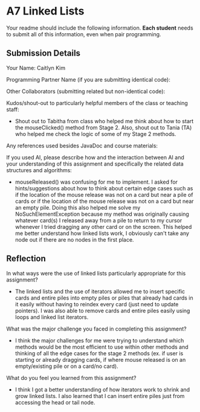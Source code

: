 # A7 Linked Lists

Your readme should include the following information. **Each student** needs to submit all of this information, even when pair programming. 

## Submission Details

Your Name: Caitlyn Kim


Programming Partner Name (if you are submitting identical code):


Other Collaborators (submitting related but non-identical code):


Kudos/shout-out to particularly helpful members of the class or teaching staff:
- Shout out to Tabitha from class who helped me think about how to start the mouseClicked() method from Stage 2. Also, shout out to Tania (TA) who helped me check the logic of some of my Stage 2 methods.

Any references used besides JavaDoc and course materials:


If you used AI, please describe how and the interaction between AI and your understanding of this assignment and specifically the related data structures and algorithms:
- mouseReleased() was confusing for me to implement. I asked for hints/suggestions about how to think about certain edge cases such as if the location of the mouse release was not on a card but near a pile of cards or if the location of the mouse release was not on a card but near an empty pile. Doing this also helped me solve my NoSuchElementException because my method was originally causing whatever card(s) I released away from a pile to return to my cursor whenever I tried dragging any other card or on the screen. This helped me better understand how linked lists work, I obviously can't take any node out if there are no nodes in the first place.

## Reflection

In what ways were the use of linked lists particularly appropriate for this assignment?
- The linked lists and the use of iterators allowed me to insert specific cards and entire piles into empty piles or piles that already had cards in it easily without having to reindex every card (just need to update pointers). I was also able to remove cards and entire piles easily using loops and linked list iterators.

What was the major challenge you faced in completing this assignment?
- I think the major challenges for me were trying to understand which methods would be the most efficient to use within other methods and thinking of all the edge cases for the stage 2 methods (ex. if user is starting or already dragging cards, if where mouse released is on an empty/existing pile or on a card/no card). 

What do you feel you learned from this assignment?
- I think I got a better understanding of how iterators work to shrink and grow linked lists. I also learned that I can insert entire piles just from accessing the head or tail node.

